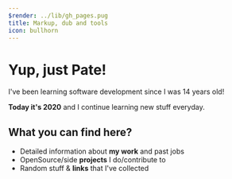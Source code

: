 ```yaml
---
$render: ../lib/gh_pages.pug
title: Markup, dub and tools
icon: bullhorn
---
```


# Yup, just **Pate**!

I've been learning software development since I was 14 years old!

**Today it's 2020** and I continue learning new stuff everyday.

## What you can find here?

- Detailed information about **my work** and past jobs
- OpenSource/side **projects** I do/contribute to
- Random stuff &amp; **links** that I've collected
